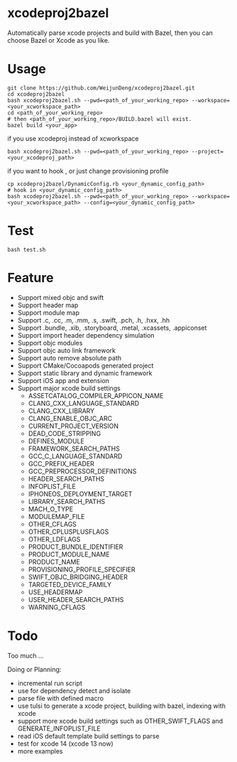 # xcodeproj2bazel

Automatically parse xcode projects and build with Bazel, then you can choose Bazel or Xcode as you like.

# Usage

```
git clone https://github.com/WeijunDeng/xcodeproj2bazel.git
cd xcodeproj2bazel
bash xcodeproj2bazel.sh --pwd=<path_of_your_working_repo> --workspace=<your_xcworkspace_path>
cd <path_of_your_working_repo>
# then <path_of_your_working_repo>/BUILD.bazel will exist.
bazel build <your_app>
```

if you use xcodeproj instead of xcworkspace
```
bash xcodeproj2bazel.sh --pwd=<path_of_your_working_repo> --project=<your_xcodeproj_path>
```

if you want to hook , or just change provisioning profile
```
cp xcodeproj2bazel/DynamicConfig.rb <your_dynamic_config_path>
# hook in <your_dynamic_config_path>
bash xcodeproj2bazel.sh --pwd=<path_of_your_working_repo> --workspace=<your_xcworkspace_path> --config=<your_dynamic_config_path>
```

# Test

```
bash test.sh
```

# Feature

- Support mixed objc and swift
- Support header map
- Support module map
- Support .c, .cc, .m, .mm, .s, .swift, .pch, .h, .hxx, .hh
- Support .bundle, .xib, .storyboard, .metal, .xcassets, .appiconset
- Support import header dependency simulation
- Support objc modules
- Support objc auto link framework
- Support auto remove absolute path
- Support CMake/Cocoapods generated project
- Support static library and dynamic framework
- Support iOS app and extension
- Support major xcode build settings
    - ASSETCATALOG_COMPILER_APPICON_NAME
    - CLANG_CXX_LANGUAGE_STANDARD
    - CLANG_CXX_LIBRARY
    - CLANG_ENABLE_OBJC_ARC
    - CURRENT_PROJECT_VERSION
    - DEAD_CODE_STRIPPING
    - DEFINES_MODULE
    - FRAMEWORK_SEARCH_PATHS
    - GCC_C_LANGUAGE_STANDARD
    - GCC_PREFIX_HEADER
    - GCC_PREPROCESSOR_DEFINITIONS
    - HEADER_SEARCH_PATHS
    - INFOPLIST_FILE
    - IPHONEOS_DEPLOYMENT_TARGET
    - LIBRARY_SEARCH_PATHS
    - MACH_O_TYPE
    - MODULEMAP_FILE
    - OTHER_CFLAGS
    - OTHER_CPLUSPLUSFLAGS
    - OTHER_LDFLAGS
    - PRODUCT_BUNDLE_IDENTIFIER
    - PRODUCT_MODULE_NAME
    - PRODUCT_NAME
    - PROVISIONING_PROFILE_SPECIFIER
    - SWIFT_OBJC_BRIDGING_HEADER
    - TARGETED_DEVICE_FAMILY
    - USE_HEADERMAP
    - USER_HEADER_SEARCH_PATHS
    - WARNING_CFLAGS
# Todo

Too much ...

Doing or Planning:

- incremental run script
- use for dependency detect and isolate
- parse file with defined macro
- use tulsi to generate a xcode project, building with bazel, indexing with xcode
- support more xcode build settings such as OTHER_SWIFT_FLAGS and GENERATE_INFOPLIST_FILE
- read iOS default template build settings to parse
- test for xcode 14 (xcode 13 now)
- more examples
